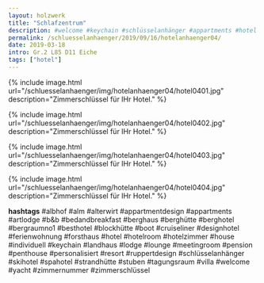 ```yaml
---
layout: holzwerk
title: "Schlafzentrum"
description: #welcome #keychain #schlüsselanhänger #appartments #hotel #albhof #designhotel #hotelroom #resort #besthotel #ferienwohnung #pension #skihotel #spahotel #villa #lounge #penthouse #strandhütte #berghütte #blockhütte #lodge #b&b #forsthaus #berghaus #artlodge #alm #stuben #landhaus #alterwirt #bedandbreakfast #house #yacht #boot #cruiseliner #hotelzimmer #zimmerschlüssel #zimmernummer #appartmentdesign #individuell #personalisiert #ruppertdesign
permalink: /schluesselanhaenger/2019/09/16/hotelanhaenger04/
date: 2019-03-18
intro: Gr.2 L85 D11 Eiche 
tags: ["hotel"]
---
```



{% include image.html url="/schluesselanhaenger/img/hotelanhaenger04/hotel0401.jpg" description="Zimmerschlüssel für IHr Hotel." %}

{% include image.html url="/schluesselanhaenger/img/hotelanhaenger04/hotel0402.jpg" description="Zimmerschlüssel für IHr Hotel." %}

{% include image.html url="/schluesselanhaenger/img/hotelanhaenger04/hotel0403.jpg" description="Zimmerschlüssel für IHr Hotel." %}

{% include image.html url="/schluesselanhaenger/img/hotelanhaenger04/hotel0404.jpg" description="Zimmerschlüssel für IHr Hotel." %}


**hashtags**
#albhof
#alm
#alterwirt
#appartmentdesign
#appartments
#artlodge
#b&b
#bedandbreakfast
#berghaus
#berghütte
#berghotel
#bergraumno1
#besthotel
#blockhütte
#boot
#cruiseliner
#designhotel
#ferienwohnung
#forsthaus
#hotel
#hotelroom
#hotelzimmer
#house
#individuell
#keychain
#landhaus
#lodge
#lounge
#meetingroom
#pension
#penthouse
#personalisiert
#resort
#ruppertdesign
#schlüsselanhänger
#skihotel
#spahotel
#strandhütte
#stuben
#tagungsraum
#villa
#welcome
#yacht
#zimmernummer
#zimmerschlüssel
